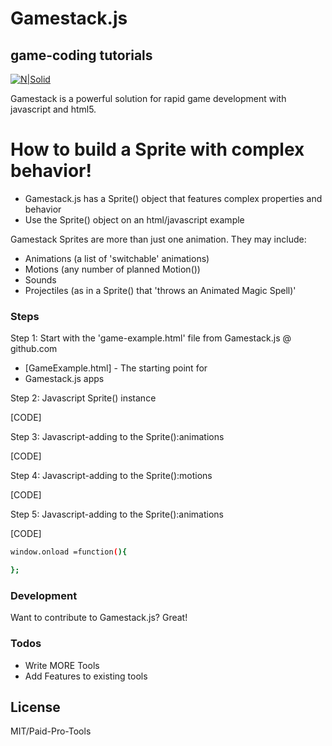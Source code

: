 # Gamestack.js
## game-coding tutorials

[![N|Solid](https://cldup.com/dTxpPi9lDf.thumb.png)](https://nodesource.com/products/nsolid)

Gamestack is a powerful solution for rapid game development with javascript and html5.

# How to build a Sprite with complex behavior!

  - Gamestack.js has a Sprite() object that features complex properties and behavior
  - Use the Sprite() object on an html/javascript example


Gamestack Sprites are more than just one animation. They may include:
  - Animations (a list of 'switchable' animations)
  - Motions (any number of planned Motion())
  - Sounds
  - Projectiles (as in a Sprite() that 'throws an Animated Magic Spell)'

### Steps

Step 1: Start with the 'game-example.html' file from Gamestack.js @ github.com 

* [GameExample.html] - The starting point for 
* Gamestack.js apps

Step 2: Javascript Sprite() instance

[CODE]

Step 3: Javascript-adding to the Sprite():animations

[CODE]

Step 4: Javascript-adding to the Sprite():motions

[CODE]

Step 5: Javascript-adding to the Sprite():animations

[CODE]

```sh
window.onload =function(){

};
```

### Development

Want to contribute to Gamestack.js? Great!
 
### Todos

 - Write MORE Tools
 - Add Features to existing tools

License
----
MIT/Paid-Pro-Tools


